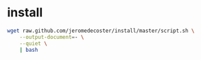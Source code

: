 # install

```bash
wget raw.github.com/jeromedecoster/install/master/script.sh \
    --output-document=- \
    --quiet \
    | bash
```
